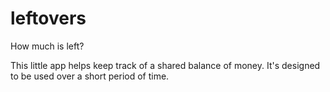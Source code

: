 # leftovers

How much is left?

This little app helps keep track of a shared balance of money.  It's designed to be used over a short period of time.
